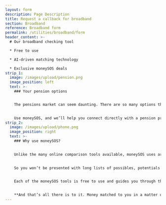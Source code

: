 ```yaml
---
layout: form
description: Page Description
title: Request a callback for broadband
section: Broadband
reference: Broadband form
permalink: /utilities/broadband/form
header_content: >- 
  # Our broadband checking tool

  * Free to use

  * AI-driven matching technology

  * Exclusive moneySOS deals
strip_1:
  image: /images/upload/pension.png
  image_position: left
  text: >-
    ### Your pension options


    The pensions market can seem daunting. There are so many options that it’s hard to know what to do for the best. But with the right pension plan, you can look forward to the future you want, with all the financial confidence you need. 

    
    Use moneySOS, and we’ll help you connect directly with a pension provider that can build plans around you, your family and the lifestyle you’re looking for.
strip_2:
  image: /images/upload/phone.png
  image_position: right
  text: >-
    ### Why use moneySOS?

    
    Unlike the many online comparison tools available, moneySOS uses artificial intelligence to understand exactly what you’re looking for and then find your most likely money match. 

    
    So you won’t be presented with long lists of possibles, potentials and probables. Instead, our technology does all of that work for you instantly, connecting you directly to what suits you best, right away.

    
    Each of the moneySOS tools is free to use and guides you through the process in quick, easy steps. By answering a few simple questions, you’re matched with a specific supplier, product or service, based on cost, customer reviews or location.

    
    **And that’s all there is to it. Money matched to you in a matter of minutes.**
---
```

